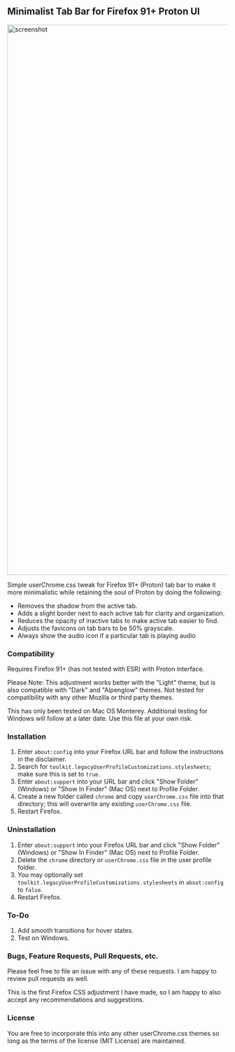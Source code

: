 ## Minimalist Tab Bar for Firefox 91+ Proton UI

<img width="1256" alt="screenshot" src="https://user-images.githubusercontent.com/532904/139001554-10f903f9-d2be-409d-9c4e-8cd2f2ee2297.png">

Simple userChrome.css tweak for Firefox 91+ (Proton) tab bar to make it more minimalistic while retaining the soul of Proton by doing the following:

 * Removes the shadow from the active tab.
 * Adds a slight border next to each active tab for clarity and organization.
 * Reduces the opacity of inactive tabs to make active tab easier to find.
 * Adjusts the favicons on tab bars to be 50% grayscale.
 * Always show the audio icon if a particular tab is playing audio

### Compatibility

Requires Firefox 91+ (has not tested with ESR) with Proton interface.

Please Note: This adjustment works better with the "Light" theme, but is also compatible with "Dark" and "Alpenglow" themes. Not tested for compatibility with any other Mozilla or third party themes.

This has only been tested on Mac OS Monterey. Additional testing for Windows will follow at a later date. Use this file at your own risk.

### Installation
1. Enter `about:config` into your Firefox URL bar and follow the instructions in the disclaimer.
2. Search for `toolkit.legacyUserProfileCustomizations.stylesheets`; make sure this is set to `true`.
3. Enter `about:support` into your URL bar and click "Show Folder" (Windows) or "Show In Finder" (Mac OS) next to Profile Folder.
4. Create a new folder called `chrome` and copy `userChrome.css` file into that directory; this will overwrite any existing `userChrome.css` file.
5. Restart Firefox.

### Uninstallation
1. Enter `about:support` into your Firefox URL bar and click "Show Folder" (Windows) or "Show In Finder" (Mac OS) next to Profile Folder.
2. Delete the `chrome` directory or `userChrome.css` file in the user profile folder.
3. You may optionally set `toolkit.legacyUserProfileCustomizations.stylesheets` in `about:config` to `false`.
4. Restart Firefox.

### To-Do

1. Add smooth transitions for hover states.
2. Test on Windows.

### Bugs, Feature Requests, Pull Requests, etc.

Please feel free to file an issue with any of these requests. I am happy to review pull requests as well.

This is the first Firefox CSS adjustment I have made, so I am happy to also accept any recommendations and suggestions.

### License

You are free to incorporate this into any other userChrome.css themes so long as the terms of the license (MIT License) are maintained.

